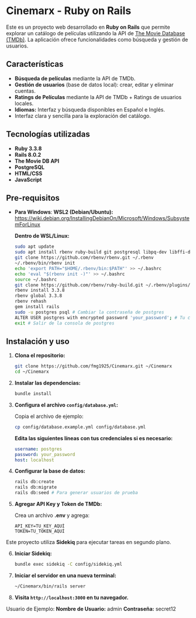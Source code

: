 # Cinemarx - Ruby on Rails

Este es un proyecto web desarrollado en **Ruby on Rails** que permite explorar un catálogo de películas utilizando la API de [The Movie Database (TMDb)](https://www.themoviedb.org/). La aplicación ofrece funcionalidades como búsqueda y gestión de usuarios.

## Características

- **Búsqueda de películas** mediante la API de TMDb.
- **Gestión de usuarios** (base de datos local): crear, editar y eliminar cuentas.
- **Ratings de Películas** mediante la API de TMDb + Ratings de usuarios locales.
- **Idiomas:** Interfaz y búsqueda disponibles en Español e Inglés.
- Interfaz clara y sencilla para la exploración del catálogo.
  
## Tecnologías utilizadas

- **Ruby 3.3.8**
- **Rails 8.0.2**
- **The Movie DB API**
- **PostgreSQL**
- **HTML/CSS**
- **JavaScript**

## Pre-requisitos
- **Para Windows**:
    **WSL2 (Debian/Ubuntu):**
    https://wiki.debian.org/InstallingDebianOn/Microsoft/Windows/SubsystemForLinux

    **Dentro de WSL/Linux:**

    ```bash
    sudo apt update
    sudo apt install rbenv ruby-build git postgresql libpq-dev libffi-dev libyaml-dev redis-server
    git clone https://github.com/rbenv/rbenv.git ~/.rbenv
    ~/.rbenv/bin/rbenv init
    echo 'export PATH="$HOME/.rbenv/bin:$PATH"' >> ~/.bashrc
    echo 'eval "$(rbenv init -)"' >> ~/.bashrc
    source ~/.bashrc
    git clone https://github.com/rbenv/ruby-build.git ~/.rbenv/plugins/ruby-build
    rbenv install 3.3.8
    rbenv global 3.3.8
    rbenv rehash
    gem install rails
    sudo -u postgres psql # Cambiar la contraseña de postgres
    ALTER USER postgres with encrypted password 'your_password'; # Tu contraseña aquí
    exit # Salir de la consola de postgres
    ```

## Instalación y uso

1. **Clona el repositorio:**

   ```bash
   git clone https://github.com/fmg1925/Cinemarx.git ~/Cinemarx
   cd ~/Cinemarx
   ```

2. **Instalar las dependencias:**
    ```bash
    bundle install
    ```

3. **Configura el archivo `config/database.yml`:**

    Copia el archivo de ejemplo:
    ```bash
    cp config/database.example.yml config/database.yml
    ```

    **Edita las siguientes líneas con tus credenciales si es necesario:**
    ```yml
    username: postgres
    password: your_password
    host: localhost
    ```

4. **Configurar la base de datos:**
    ```bash
    rails db:create
    rails db:migrate
    rails db:seed # Para generar usuarios de prueba
    ```

5. **Agregar API Key y Token de TMDb:**

    Crea un archivo **.env** y agrega:

    ```env
    API_KEY=TU_KEY_AQUÍ
    TOKEN=TU_TOKEN_AQUÍ
    ```

Este proyecto utiliza **Sidekiq** para ejecutar tareas en segundo plano.

6. **Iniciar Sidekiq:**
    ```bash
    bundle exec sidekiq -C config/sidekiq.yml
    ```

7. **Iniciar el servidor en una nueva terminal:**
    ```bash
    ~/Cinemarx/bin/rails server
    ```

8. **Visita `http://localhost:3000` en tu navegador.**

Usuario de Ejemplo:
**Nombre de Usuario:** admin
**Contraseña:** secret12
